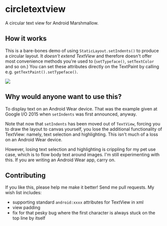# circletextview

A circular text view for Android Marshmallow.

## How it works
This is a bare-bones demo of using `StaticLayout.setIndents()` to produce a circular layout.  It *doesn't extend TextView* and therefore doesn't offer most convenience methods you're used to (`setTypeface()`, `setTextColor` and so on.)  You can set these attributes directly on the TextPaint by calling e.g. `getTextPaint().setTypeface()`.

<img src="https://github.com/lisawray/circletextview/blob/master/screenshot.png?raw=true"/>

## Why would anyone want to use this?
To display text on an Android Wear device.  That was the example given at Google I/O 2015 when `setIndents` was first announced, anyway.  

Note that now that `setIndents` has been moved out of `TextView`, forcing you to draw the layout to canvas yourself, you lose the additional functionality of TextView: namely, text selection and highlighting.  This isn't much of a loss on an Android Wear device.  

However, losing text selection and highlighting is crippling for my pet use case, which is to flow body text around images.  I'm still experimenting with this.  If you are writing an Android Wear app, carry on.

## Contributing
If you like this, please help me make it better!  Send me pull requests.  My wish list includes:
- supporting standard `android:xxxx` attributes for TextView in xml
- view padding
- fix for that pesky bug where the first character is always stuck on the top line by itself
